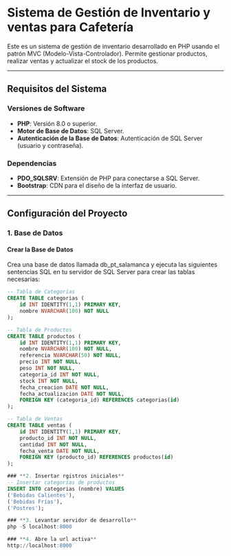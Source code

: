 # Sistema de Gestión de Inventario y ventas para Cafetería

Este es un sistema de gestión de inventario desarrollado en PHP usando el patrón MVC (Modelo-Vista-Controlador). Permite gestionar productos, realizar ventas y actualizar el stock de los productos.

---

## **Requisitos del Sistema**

### **Versiones de Software**
- **PHP**: Versión 8.0 o superior.
- **Motor de Base de Datos**: SQL Server.
- **Autenticación de la Base de Datos**: Autenticación de SQL Server (usuario y contraseña).

### **Dependencias**
- **PDO_SQLSRV**: Extensión de PHP para conectarse a SQL Server.
- **Bootstrap**: CDN para el diseño de la interfaz de usuario.

---

## **Configuración del Proyecto**

### **1. Base de Datos**

#### **Crear la Base de Datos**
Crea una base de datos llamada db_pt_salamanca y ejecuta las siguientes sentencias SQL en tu servidor de SQL Server para crear las tablas necesarias:

```sql
-- Tabla de Categorías
CREATE TABLE categorias (
    id INT IDENTITY(1,1) PRIMARY KEY,
    nombre NVARCHAR(100) NOT NULL
);

-- Tabla de Productos
CREATE TABLE productos (
    id INT IDENTITY(1,1) PRIMARY KEY,
    nombre NVARCHAR(100) NOT NULL,
    referencia NVARCHAR(50) NOT NULL,
    precio INT NOT NULL,
    peso INT NOT NULL,
    categoria_id INT NOT NULL,
    stock INT NOT NULL,
    fecha_creacion DATE NOT NULL,
    fecha_actualizacion DATE NOT NULL,
    FOREIGN KEY (categoria_id) REFERENCES categorias(id)
);

-- Tabla de Ventas
CREATE TABLE ventas (
    id INT IDENTITY(1,1) PRIMARY KEY,
    producto_id INT NOT NULL,
    cantidad INT NOT NULL,
    fecha_venta DATE NOT NULL,
    FOREIGN KEY (producto_id) REFERENCES productos(id)
);

### **2. Insertar rgistros iniciales**
-- Insertar categorías de productos
INSERT INTO categorias (nombre) VALUES
('Bebidas Calientes'),
('Bebidas Frías'),
('Postres');

### **3. Levantar servidor de desarrollo**
php -S localhost:8000

### **4. Abre la url activa**
http://localhost:8000